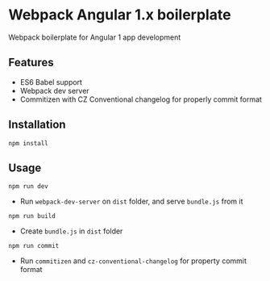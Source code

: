 
# Webpack Angular 1.x boilerplate

Webpack boilerplate for Angular 1 app development

## Features

* ES6 Babel support
* Webpack dev server
* Commitizen with CZ Conventional changelog for properly commit format

## Installation 

```
npm install
```

## Usage

```
npm run dev
```

- Run `webpack-dev-server` on `dist` folder, and serve `bundle.js` from it

```
npm run build
```

- Create `bundle.js` in `dist` folder

```
npm run commit
```

- Run `commitizen` and `cz-conventional-changelog` for property commit format





